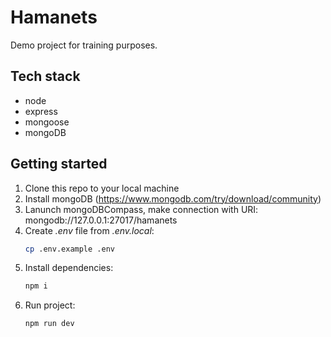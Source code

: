 # Hamanets

Demo project for training purposes.

## Tech stack

- node
- express
- mongoose
- mongoDB

## Getting started

1.  Clone this repo to your local machine
2.  Install mongoDB (https://www.mongodb.com/try/download/community)
3.  Lanunch mongoDBCompass, make connection with URI: mongodb://127.0.0.1:27017/hamanets
4.  Create _.env_ file from _.env.local_:
    ```sh
    cp .env.example .env
    ```
5.  Install dependencies:
    ```sh
    npm i
    ```
6.  Run project:
    ```sh
    npm run dev
    ```
